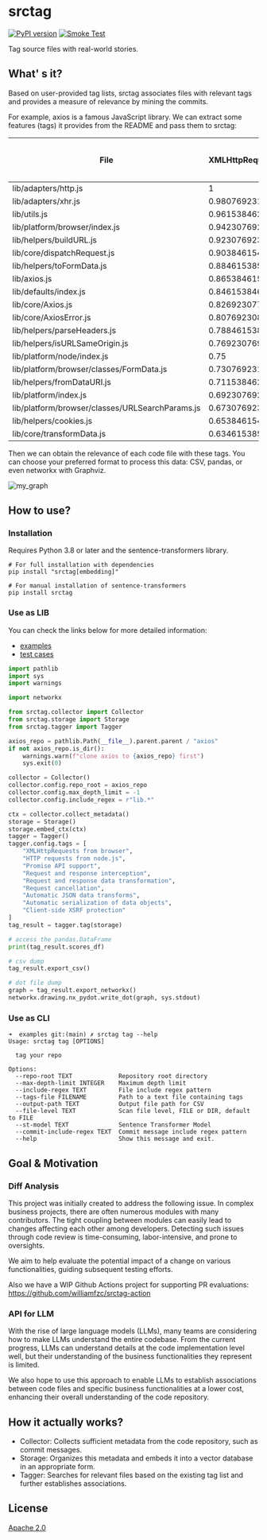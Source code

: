 # srctag

[![PyPI version](https://badge.fury.io/py/srctag.svg)](https://badge.fury.io/py/srctag)
[![Smoke Test](https://github.com/williamfzc/srctag/actions/workflows/python-package.yml/badge.svg)](https://github.com/williamfzc/srctag/actions/workflows/python-package.yml)

Tag source files with real-world stories.


## What' s it?

Based on user-provided tag lists, srctag associates files with relevant tags and provides a measure of relevance by
mining the commits.

For example, axios is a famous JavaScript library. We can extract some features (tags) it provides from the README and
pass them to srctag:

| File                                            | XMLHttpRequests | HTTP requests (Node.js) | Promise API support | Request/response interception | Request/response data transformation | Request cancellation | Automatic JSON data transforms | Automatic serialization of data objects | Client-side XSRF protection |
|-------------------------------------------------|-----------------|-------------------------|---------------------|-------------------------------|--------------------------------------|----------------------|--------------------------------|-----------------------------------------|-----------------------------|
| lib/adapters/http.js                            | 1               | 1                       | 1                   | 1                             | 1                                    | 1                    | 1                              | 1                                       | 1                           |
| lib/adapters/xhr.js                             | 0.980769231     | 0.981132075             | 0.980769231         | 0.979591837                   | 0.981132075                          | 0.98                 | 0.98                           | 0.960784314                             | 0.981132075                 |
| lib/utils.js                                    | 0.961538462     | 0.962264151             | 0.961538462         | 0.959183673                   | 0.962264151                          | 0.94                 | 0.96                           | 0.980392157                             | 0.962264151                 |
| lib/platform/browser/index.js                   | 0.942307692     | 0.924528302             | 0.846153846         | 0.795918367                   | 0.830188679                          | 0.72                 | 0.84                           | 0.705882353                             | 0.924528302                 |
| lib/helpers/buildURL.js                         | 0.923076923     | 0.867924528             | 0.884615385         | 0.836734694                   | 0.811320755                          | 0.88                 | 0.82                           | 0.843137255                             | 0.773584906                 |
| lib/core/dispatchRequest.js                     | 0.903846154     | 0.943396226             | 0.903846154         | 0.897959184                   | 0.905660377                          | 0.96                 | 0.86                           | 0.882352941                             | 0.886792453                 |
| lib/helpers/toFormData.js                       | 0.884615385     | 0.905660377             | 0.923076923         | 0.857142857                   | 0.943396226                          | 0.78                 | 0.94                           | 0.941176471                             | 0.867924528                 |
| lib/axios.js                                    | 0.865384615     | 0.773584906             | 0.942307692         | 0.918367347                   | 0.924528302                          | 0.9                  | 0.92                           | 0.901960784                             | 0.943396226                 |
| lib/defaults/index.js                           | 0.846153846     | 0.830188679             | 0.826923077         | 0.87755102                    | 0.886792453                          | 0.86                 | 0.9                            | 0.862745098                             | 0.849056604                 |
| lib/core/Axios.js                               | 0.826923077     | 0.886792453             | 0.865384615         | 0.93877551                    | 0.867924528                          | 0.92                 | 0.88                           | 0.921568627                             | 0.830188679                 |
| lib/core/AxiosError.js                          | 0.807692308     | 0.849056604             | 0.673076923         | 0.816326531                   | 0.773584906                          | 0.84                 | 0.78                           | 0.803921569                             | 0.811320755                 |
| lib/helpers/parseHeaders.js                     | 0.788461538     | 0.811320755             | 0.653846154         | 0.551020408                   | 0.452830189                          | 0.68                 | 0.4                            | 0.450980392                             | 0.339622642                 |
| lib/helpers/isURLSameOrigin.js                  | 0.769230769     | 0.698113208             | 0.403846154         | 0.571428571                   | 0.641509434                          | 0                    | 0.7                            | 0.352941176                             | 0.905660377                 |
| lib/platform/node/index.js                      | 0.75            | 0.735849057             | 0.788461538         | 0.653061224                   | 0.735849057                          | 0.44                 | 0.64                           | 0.529411765                             | 0.735849057                 |
| lib/platform/browser/classes/FormData.js        | 0.730769231     | 0.716981132             | 0.711538462         | 0.428571429                   | 0.716981132                          | 0                    | 0.56                           | 0.078431373                             | 0.698113208                 |
| lib/helpers/fromDataURI.js                      | 0.711538462     | 0.754716981             | 0.769230769         | 0.428571429                   | 0.509433962                          | 0.34                 | 0.42                           | 0.078431373                             | 0.679245283                 |
| lib/platform/index.js                           | 0.692307692     | 0.660377358             | 0.519230769         | 0.367346939                   | 0.566037736                          | 0.44                 | 0.5                            | 0.529411765                             | 0.641509434                 |
| lib/platform/browser/classes/URLSearchParams.js | 0.673076923     | 0.641509434             | 0.807692308         | 0.591836735                   | 0.698113208                          | 0.44                 | 0.74                           | 0.764705882                             | 0.509433962                 |
| lib/helpers/cookies.js                          | 0.653846154     | 0.679245283             | 0.692307692         | 0.306122449                   | 0.641509434                          | 0.42                 | 0.68                           | 0.352941176                             | 0.79245283                  |
| lib/core/transformData.js                       | 0.634615385     | 0.79245283              | 0.75                | 0.734693878                   |

Then we can obtain the relevance of each code file with these tags. You can choose your preferred format to process this
data: CSV, pandas, or even networkx with Graphviz.

![my_graph](https://github.com/williamfzc/srctx/assets/13421694/f6d239b4-a1cc-42f4-bfb0-38bf6421505f)

## How to use?

### Installation

Requires Python 3.8 or later and the sentence-transformers library.

```shell
# For full installation with dependencies
pip install "srctag[embedding]"

# For manual installation of sentence-transformers
pip install srctag
```

### Use as LIB

You can check the links below for more detailed information:

- [examples](./examples)
- [test cases](./tests)

```python
import pathlib
import sys
import warnings

import networkx

from srctag.collector import Collector
from srctag.storage import Storage
from srctag.tagger import Tagger

axios_repo = pathlib.Path(__file__).parent.parent / "axios"
if not axios_repo.is_dir():
    warnings.warn(f"clone axios to {axios_repo} first")
    sys.exit(0)

collector = Collector()
collector.config.repo_root = axios_repo
collector.config.max_depth_limit = -1
collector.config.include_regex = r"lib.*"

ctx = collector.collect_metadata()
storage = Storage()
storage.embed_ctx(ctx)
tagger = Tagger()
tagger.config.tags = [
    "XMLHttpRequests from browser",
    "HTTP requests from node.js",
    "Promise API support",
    "Request and response interception",
    "Request and response data transformation",
    "Request cancellation",
    "Automatic JSON data transforms",
    "Automatic serialization of data objects",
    "Client-side XSRF protection"
]
tag_result = tagger.tag(storage)

# access the pandas.DataFrame
print(tag_result.scores_df)

# csv dump
tag_result.export_csv()

# dot file dump
graph = tag_result.export_networkx()
networkx.drawing.nx_pydot.write_dot(graph, sys.stdout)
```

### Use as CLI

```shell
➜  examples git:(main) ✗ srctag tag --help
Usage: srctag tag [OPTIONS]

  tag your repo

Options:
  --repo-root TEXT             Repository root directory
  --max-depth-limit INTEGER    Maximum depth limit
  --include-regex TEXT         File include regex pattern
  --tags-file FILENAME         Path to a text file containing tags
  --output-path TEXT           Output file path for CSV
  --file-level TEXT            Scan file level, FILE or DIR, default to FILE
  --st-model TEXT              Sentence Transformer Model
  --commit-include-regex TEXT  Commit message include regex pattern
  --help                       Show this message and exit.
```

## Goal & Motivation

### Diff Analysis

This project was initially created to address the following issue. In complex business projects, there are often
numerous modules with many contributors. The tight coupling between modules can easily lead to changes affecting each
other among developers. Detecting such issues through code review is time-consuming, labor-intensive, and prone to
oversights.

We aim to help evaluate the potential impact of a change on various functionalities, guiding subsequent testing efforts.

Also we have a WIP Github Actions project for supporting PR evaluations:
https://github.com/williamfzc/srctag-action

### API for LLM

With the rise of large language models (LLMs), many teams are considering how to make LLMs understand the entire
codebase.
From the current progress, LLMs can understand details at the code implementation level well, but their understanding of
the business functionalities they represent is limited.

We also hope to use this approach to enable LLMs to establish associations between code files and specific business
functionalities at a lower cost, enhancing their overall understanding of the code repository.

## How it actually works?

- Collector: Collects sufficient metadata from the code repository, such as commit messages.
- Storage: Organizes this metadata and embeds it into a vector database in an appropriate form.
- Tagger: Searches for relevant files based on the existing tag list and further establishes associations.

## License

[Apache 2.0](LICENSE)
